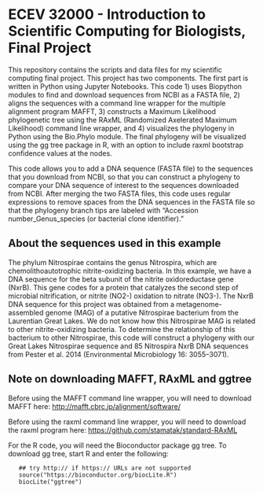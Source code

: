 
# ECEV 32000 - Introduction to Scientific Computing for Biologists, Final Project

This repository contains the scripts and data files for my scientific computing final project. This project has two components. The first part is written in Python using Jupyter Notebooks. This code 1) uses Biopython modules to find and download sequences from NCBI as a FASTA file, 2) aligns the sequences with a command line wrapper for the multiple alignment program MAFFT, 3) constructs a Maximum Likelihood phylogenetic tree using the RAxML (Randomized Axelerated Maximum Likelihood) command line wrapper, and 4) visualizes the phylogeny in Python using the Bio.Phylo module. The final phylogeny will be visualized using the gg tree package in R, with an option to include raxml bootstrap confidence values at the nodes. 

This code allows you to add a DNA sequence (FASTA file) to the sequences that you download from NCBI, so that you can construct a phylogeny to compare your DNA sequence of interest to the sequences downloaded from NCBI. After merging the two FASTA files, this code uses regular expressions to remove spaces from the DNA sequences in the FASTA file so that the phylogeny branch tips are labeled with “Accession number_Genus_species (or bacterial clone identifier).”

## About the sequences used in this example

The phylum Nitrospirae contains the genus Nitrospira, which are chemolithoautotrophic nitrite-oxidizing bacteria. In this example, we have a DNA sequence for the beta subunit of the nitrite oxidoreductase gene (NxrB). This gene codes for a protein that catalyzes the second step of microbial nitrification, or nitrite (NO2-) oxidation to nitrate (NO3-). The NxrB DNA sequence for this project was obtained from a metagenome-assembled genome (MAG) of a putative Nitrospirae bacterium from the Laurentian Great Lakes. We do not know how this Nitrospirae MAG is related to other nitrite-oxidizing bacteria. To determine the relationship of this bacterium to other Nitrospirae, this code will construct a phylogeny with our Great Lakes Nitrospirae sequence and 85 Nitrospira NxrB DNA sequences from Pester et al. 2014 (Environmental Microbiology 16: 3055–3071). 

## Note on downloading MAFFT, RAxML and ggtree

Before using the MAFFT command line wrapper, you will need to download MAFFT here: http://mafft.cbrc.jp/alignment/software/

Before using the raxml command line wrapper, you will need to download the raxml program here: https://github.com/stamatak/standard-RAxML

For the R code, you will need the Bioconductor package gg tree. To download gg tree, start R and enter the following: 
       
       ## try http:// if https:// URLs are not supported    
       source("https://bioconductor.org/biocLite.R")    
       biocLite("ggtree")
